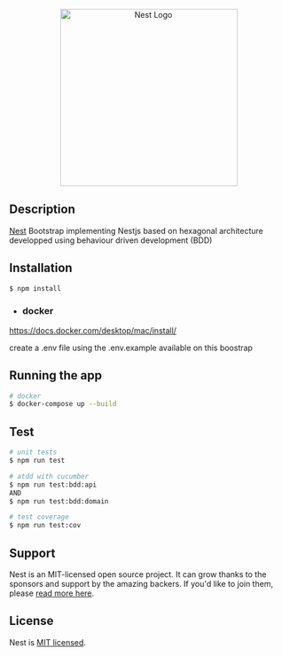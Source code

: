 <p align="center">
  <a href="http://nestjs.com/" target="blank"><img src="https://nestjs.com/img/logo_text.svg" width="320" alt="Nest Logo" /></a>
</p>

[circleci-image]: https://img.shields.io/circleci/build/github/nestjs/nest/master?token=abc123def456
[circleci-url]: https://circleci.com/gh/nestjs/nest

## Description

[Nest](https://github.com/nestjs/nest) Bootstrap implementing Nestjs based on hexagonal architecture developped using behaviour driven development (BDD)

## Installation

```bash
$ npm install

```
 - ### docker
  https://docs.docker.com/desktop/mac/install/

create a .env file using the .env.example available on this boostrap


## Running the app

```bash
# docker
$ docker-compose up --build

```

## Test

```bash
# unit tests
$ npm run test

# atdd with cucumber
$ npm run test:bdd:api
AND
$ npm run test:bdd:domain

# test coverage
$ npm run test:cov
```

## Support

Nest is an MIT-licensed open source project. It can grow thanks to the sponsors and support by the amazing backers. If you'd like to join them, please [read more here](https://docs.nestjs.com/support).


## License

Nest is [MIT licensed](LICENSE).